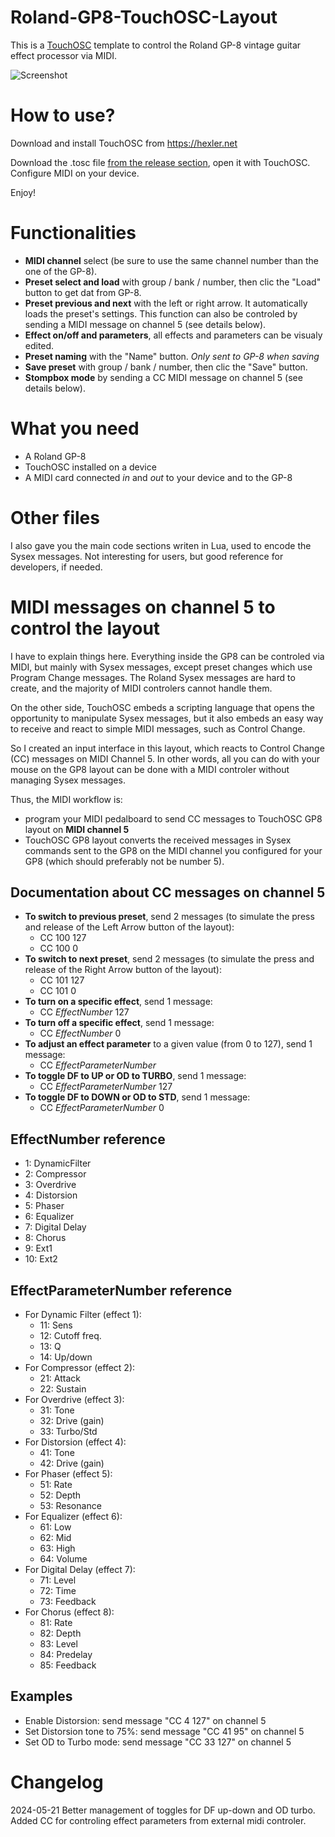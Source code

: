 # Roland-GP8-TouchOSC-Layout
This is a [TouchOSC](https://hexler.net/touchosc) template to control the Roland GP-8 vintage guitar effect processor via MIDI.

![Screenshot](../../blob/main/Roland%20GP8%20layout%2001.png)

# How to use?
Download and install TouchOSC from https://hexler.net

Download the .tosc file [from the release section](https://github.com/ThibaultDucray/Roland-GP8-TouchOSC-Layout/releases), open it with TouchOSC. 
Configure MIDI on your device.

Enjoy!

# Functionalities
- **MIDI channel** select (be sure to use the same channel number than the one of the GP-8).
- **Preset select and load** with group / bank / number, then clic the "Load" button to get dat from GP-8.
- **Preset previous and next** with the left or right arrow. It automatically loads the preset's settings. This function can also be controled by sending a MIDI message on channel 5 (see details below). 
- **Effect on/off and parameters**, all effects and parameters can be visualy edited.
- **Preset naming** with the "Name" button. *Only sent to GP-8 when saving*
- **Save preset** with group / bank / number, then clic the "Save" button.
- **Stompbox mode** by sending a CC MIDI message on channel 5 (see details below).

# What you need
- A Roland GP-8
- TouchOSC installed on a device
- A MIDI card connected _in_ and _out_ to your device and to the GP-8

# Other files
I also gave you the main code sections writen in Lua, used to encode the Sysex messages. Not interesting for users, but good reference for developers, if needed.

# MIDI messages on channel 5 to control the layout

I have to explain things here. Everything inside the GP8 can be controled via MIDI, but mainly with Sysex messages, except preset changes which use Program Change messages. The Roland Sysex messages are hard to create, and the majority of MIDI controlers cannot handle them.

On the other side, TouchOSC embeds a scripting language that opens the opportunity to manipulate Sysex messages, but it also embeds an easy way to receive and react to simple MIDI messages, such as Control Change.

So I created an input interface in this layout, which reacts to Control Change (CC) messages on MIDI Channel 5. In other words, all you can do with your mouse on the GP8 layout can be done with a MIDI controler without managing Sysex messages.

Thus, the MIDI workflow is:
- program your MIDI pedalboard to send CC messages to TouchOSC GP8 layout on **MIDI channel 5**
- TouchOSC GP8 layout converts the received messages in Sysex commands sent to the GP8 on the MIDI channel you configured for your GP8 (which should preferably not be number 5).

## Documentation about CC messages on channel 5

- **To switch to previous preset**, send 2 messages (to simulate the press and release of the Left Arrow button of the layout):
  - CC 100 127
  - CC 100 0
- **To switch to next preset**, send 2 messages (to simulate the press and release of the Right Arrow button of the layout):
  - CC 101 127
  - CC 101 0
- **To turn on a specific effect**, send 1 message:
  - CC *EffectNumber* 127
- **To turn off a specific effect**, send 1 message:
  - CC *EffectNumber* 0
- **To adjust an effect parameter** to a given value (from 0 to 127), send 1 message:
  - CC *EffectParameterNumber* <value>
- **To toggle DF to UP or OD to TURBO**, send 1 message:
  - CC *EffectParameterNumber* 127
- **To toggle DF to DOWN or OD to STD**, send 1 message:
  - CC *EffectParameterNumber* 0

## EffectNumber reference

- 1: DynamicFilter
- 2: Compressor
- 3: Overdrive
- 4: Distorsion
- 5: Phaser
- 6: Equalizer
- 7: Digital Delay
- 8: Chorus
- 9: Ext1
- 10: Ext2

## EffectParameterNumber reference

- For Dynamic Filter (effect 1):
  - 11: Sens
  - 12: Cutoff freq.
  - 13: Q
  - 14: Up/down
- For Compressor (effect 2):
  - 21: Attack
  - 22: Sustain
- For Overdrive (effect 3):
  - 31: Tone
  - 32: Drive (gain)
  - 33: Turbo/Std
- For Distorsion (effect 4):
  - 41: Tone
  - 42: Drive (gain)
- For Phaser (effect 5):
  - 51: Rate
  - 52: Depth
  - 53: Resonance
- For Equalizer (effect 6):
  - 61: Low
  - 62: Mid
  - 63: High
  - 64: Volume
- For Digital Delay (effect 7):
  - 71: Level
  - 72: Time
  - 73: Feedback
- For Chorus  (effect 8):
  - 81: Rate
  - 82: Depth
  - 83: Level
  - 84: Predelay
  - 85: Feedback

## Examples

- Enable Distorsion: send message "CC 4 127" on channel 5
- Set Distorsion tone to 75%: send message "CC 41 95" on channel 5
- Set OD to Turbo mode: send message "CC 33 127" on channel 5

# Changelog

2024-05-21
Better management of toggles for DF up-down and OD turbo.
Added CC for controling effect parameters from external midi controler.
